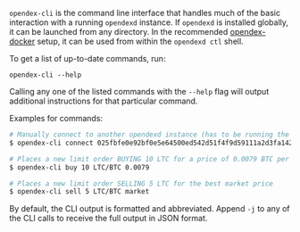 `opendex-cli` is the command line interface that handles much of the basic interaction with a running `opendexd` instance. If `opendexd` is installed globally, it can be launched from any directory. In the recommended [opendex-docker](/docs/liquidity-providers.md) setup, it can be used from within the `opendexd ctl` shell.

To get a list of up-to-date commands, run:
```
opendex-cli --help
```

Calling any one of the listed commands with the `--help` flag will output additional instructions for that particular command.

Examples for commands:
```bash
# Manually connect to another opendexd instance (has to be running the same network: simnet/testnet/mainnet)
$ opendex-cli connect 025fbfe0e92bf0e5e64500ed542d51f4f9d59111a2d3fa142e90567ec417c4a617@1.opendex.network:8885

# Places a new limit order BUYING 10 LTC for a price of 0.0079 BTC per LTC
$ opendex-cli buy 10 LTC/BTC 0.0079

# Places a new limit order SELLING 5 LTC for the best market price
$ opendex-cli sell 5 LTC/BTC market
```

By default, the CLI output is formatted and abbreviated. Append `-j` to any of the CLI calls to receive the full output in JSON format.
